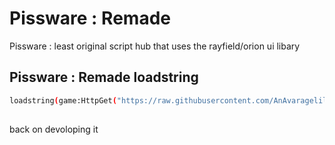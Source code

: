 # Pissware : Remade

Pissware : least original script hub that uses the rayfield/orion ui libary

## Pissware : Remade loadstring
```bash
loadstring(game:HttpGet("https://raw.githubusercontent.com/AnAvaragelilmemer/Pissware/main/recentversion"))()
```

##  
back on devoloping it
